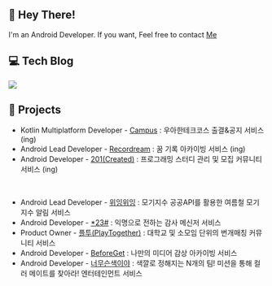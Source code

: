 

## 👋 Hey There! 
I'm an Android Developer.
If you want, Feel free to contact [Me](https://github.com/s9hn/github-readme-stats](https://www.notion.so/SEHUN-KIM-c3f97f60bed34ddd96dcf14124383919)https://www.notion.so/SEHUN-KIM-c3f97f60bed34ddd96dcf14124383919)
## 💻 Tech Blog

  <a href="https://s2ehun.tistory.com//"><img src="https://img.shields.io/badge/Tistory-000000?style=flat-square&logo=Tistory&logoColor=white&link=https://s2ehun.tistory.com/"/></a>
    
## 📌 Projects

- Kotlin Multiplatform Developer - [Campus](https://github.com/sujin9/woowa_campus_android) : 우아한테크코스 출결&공지 서비스 (ing)
- Android Lead Developer - [Recordream](https://github.com/TeamRecorDream/RecorDream-AOS) : 꿈 기록 아카이빙 서비스 (ing)
- Android Developer - [201(Created)](https://github.com/201-Created-Study/2023-yigongil) : 프로그래밍 스터디 관리 및 모집 커뮤니티 서비스 (ing)

<br>

- Android Lead Developer - [위잉위잉](https://github.com/SOPT32-SOPKATHON/sopkathon-android) : 모기지수 공공API를 활용한 여름철 모기지수 알림 서비스
- Android Developer - [*23#](https://github.com/SOPKATHON-LUCKY-SEVEN/S23H-AOS) : 익명으로 전하는 감사 메신저 서비스
- Product Owner - [플투(PlayTogether)](https://cheddar-liquid-051.notion.site/PLAY-TOGETHER-b88141f8be1344c2a8ed365951e4fefc?pvs=4) : 대학교 및 소모임 단위의 번개매칭 커뮤니티 서비스
- Android Developer - [BeforeGet](https://github.com/Team-Beforeget/Beforeget-Android) : 나만의 미디어 감상 아카이빙 서비스
- Android Developer - [너무슨색이야](https://github.com/TeamWhatColor/WhatColorAndroid) : 색깔로 정해지는 N개의 팀! 미션을 통해 컬러 메이트를 찾아라! 엔터테인먼트 서비스
